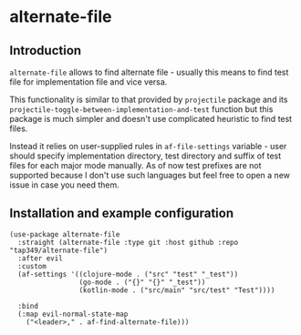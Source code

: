 # alternate-file

## Introduction

`alternate-file` allows to find alternate file - usually this means to find test
file for implementation file and vice versa.

This functionality is similar to that provided by `projectile` package and its
`projectile-toggle-between-implementation-and-test` function but this package is
much simpler and doesn't use complicated heuristic to find test files.

Instead it relies on user-supplied rules in `af-file-settings` variable - user
should specify implementation directory, test directory and suffix of test files
for each major mode manually. As of now test prefixes are not supported because
I don't use such languages but feel free to open a new issue in case you need them.

## Installation and example configuration

```emacs-lisp
(use-package alternate-file
  :straight (alternate-file :type git :host github :repo "tap349/alternate-file")
  :after evil
  :custom
  (af-settings '((clojure-mode . ("src" "test" "_test"))
                 (go-mode . ("{}" "{}" "_test"))
                 (kotlin-mode . ("src/main" "src/test" "Test"))))

  :bind
  (:map evil-normal-state-map
    ("<leader>," . af-find-alternate-file)))
```
